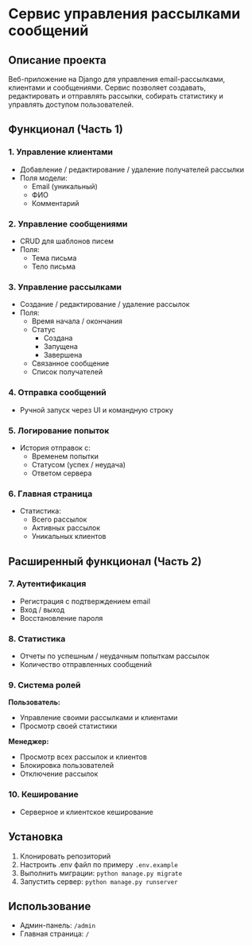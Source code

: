 # Сервис управления рассылками сообщений

## Описание проекта
Веб-приложение на Django для управления email-рассылками, клиентами и сообщениями. Сервис позволяет создавать, редактировать и отправлять рассылки, собирать статистику и управлять доступом пользователей.

## Функционал (Часть 1)
### 1. Управление клиентами
- Добавление / редактирование / удаление получателей рассылки
- Поля модели:
  - Email (уникальный)
  - ФИО
  - Комментарий

### 2. Управление сообщениями
- CRUD для шаблонов писем
- Поля:
  - Тема письма
  - Тело письма

### 3. Управление рассылками
- Создание / редактирование / удаление рассылок
- Поля:
  - Время начала / окончания
  - Статус
    - Создана
    - Запущена
    - Завершена
  - Связанное сообщение
  - Список получателей

### 4. Отправка сообщений
- Ручной запуск через UI и командную строку

### 5. Логирование попыток
- История отправок с:
  - Временем попытки
  - Статусом (успех / неудача)
  - Ответом сервера

### 6. Главная страница
- Статистика:
  - Всего рассылок
  - Активных рассылок
  - Уникальных клиентов

## Расширенный функционал (Часть 2)
### 7. Аутентификация
- Регистрация с подтверждением email
- Вход / выход
- Восстановление пароля

### 8. Статистика
- Отчеты по успешным / неудачным попыткам рассылок
- Количество отправленных сообщений

### 9. Система ролей
**Пользователь:**
- Управление своими рассылками и клиентами
- Просмотр своей статистики

**Менеджер:**
- Просмотр всех рассылок и клиентов
- Блокировка пользователей
- Отключение рассылок

### 10. Кеширование
- Серверное и клиентское кеширование

## Установка
1. Клонировать репозиторий
2. Настроить .env файл по примеру `.env.example`
3. Выполнить миграции: `python manage.py migrate`
4. Запустить сервер: `python manage.py runserver`

## Использование
- Админ-панель: `/admin`
- Главная страница: `/`
